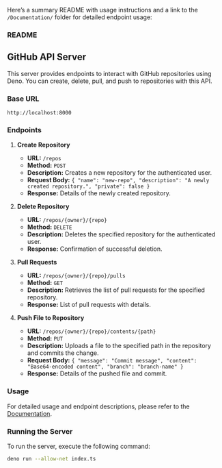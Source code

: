Here’s a summary README with usage instructions and a link to the `/Documentation/` folder for detailed endpoint usage:

### README

## GitHub API Server

This server provides endpoints to interact with GitHub repositories using Deno. You can create, delete, pull, and push to repositories with this API.

### Base URL

```
http://localhost:8000
```

### Endpoints

1. **Create Repository**
   - **URL:** `/repos`
   - **Method:** `POST`
   - **Description:** Creates a new repository for the authenticated user.
   - **Request Body:** `{ "name": "new-repo", "description": "A newly created repository.", "private": false }`
   - **Response:** Details of the newly created repository.

2. **Delete Repository**
   - **URL:** `/repos/{owner}/{repo}`
   - **Method:** `DELETE`
   - **Description:** Deletes the specified repository for the authenticated user.
   - **Response:** Confirmation of successful deletion.

3. **Pull Requests**
   - **URL:** `/repos/{owner}/{repo}/pulls`
   - **Method:** `GET`
   - **Description:** Retrieves the list of pull requests for the specified repository.
   - **Response:** List of pull requests with details.

4. **Push File to Repository**
   - **URL:** `/repos/{owner}/{repo}/contents/{path}`
   - **Method:** `PUT`
   - **Description:** Uploads a file to the specified path in the repository and commits the change.
   - **Request Body:** `{ "message": "Commit message", "content": "Base64-encoded content", "branch": "branch-name" }`
   - **Response:** Details of the pushed file and commit.

### Usage

For detailed usage and endpoint descriptions, please refer to the [Documentation](Documentation/).

### Running the Server

To run the server, execute the following command:

```sh
deno run --allow-net index.ts
```